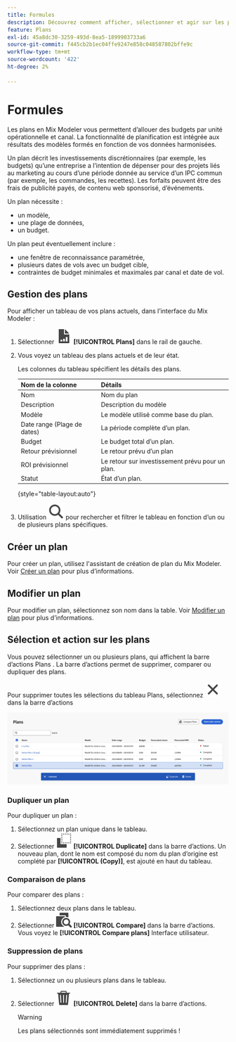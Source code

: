 ```yaml
---
title: Formules
description: Découvrez comment afficher, sélectionner et agir sur les plans en Mix Modeler.
feature: Plans
exl-id: 45a8dc30-3259-493d-8ea5-1899903733a6
source-git-commit: f445cb2b1ec04ffe9247e858c048587802bffe9c
workflow-type: tm+mt
source-wordcount: '422'
ht-degree: 2%

---
```


# Formules

Les plans en Mix Modeler vous permettent d’allouer des budgets par unité opérationnelle et canal. La fonctionnalité de planification est intégrée aux résultats des modèles formés en fonction de vos données harmonisées.

Un plan décrit les investissements discrétionnaires (par exemple, les budgets) qu’une entreprise a l’intention de dépenser pour des projets liés au marketing au cours d’une période donnée au service d’un IPC commun (par exemple, les commandes, les recettes). Les forfaits peuvent être des frais de publicité payés, de contenu web sponsorisé, d’événements.

Un plan nécessite :

- un modèle,
- une plage de données,
- un budget.

Un plan peut éventuellement inclure :

- une fenêtre de reconnaissance paramétrée,
- plusieurs dates de vols avec un budget cible,
- contraintes de budget minimales et maximales par canal et date de vol.


## Gestion des plans

Pour afficher un tableau de vos plans actuels, dans l’interface du Mix Modeler :

1. Sélectionner ![](../assets/icons/FileChart.svg) **[!UICONTROL Plans]** dans le rail de gauche.

1. Vous voyez un tableau des plans actuels et de leur état.

   Les colonnes du tableau spécifient les détails des plans.

   | Nom de la colonne | Détails |
   |---|---|
   | Nom | Nom du plan |
   | Description | Description du modèle |
   | Modèle | Le modèle utilisé comme base du plan. |
   | Date range (Plage de dates) | La période complète d’un plan. |
   | Budget | Le budget total d’un plan. |
   | Retour prévisionnel | Le retour prévu d’un plan |
   | ROI prévisionnel | Le retour sur investissement prévu pour un plan. |
   | Statut | État d’un plan. |

   {style="table-layout:auto"}

1. Utilisation ![Rechercher](../assets/icons/Search.svg) pour rechercher et filtrer le tableau en fonction d’un ou de plusieurs plans spécifiques.

## Créer un plan

Pour créer un plan, utilisez l&#39;assistant de création de plan du Mix Modeler. Voir [Créer un plan](create.md) pour plus d’informations.


## Modifier un plan

Pour modifier un plan, sélectionnez son nom dans la table. Voir [Modifier un plan](edit.md) pour plus d’informations.

## Sélection et action sur les plans

Vous pouvez sélectionner un ou plusieurs plans, qui affichent la barre d’actions Plans . La barre d’actions permet de supprimer, comparer ou dupliquer des plans.

Pour supprimer toutes les sélections du tableau Plans, sélectionnez ![Fermer](../assets/icons/Close.svg) dans la barre d’actions

![Barre d’actions Plans](../assets/plans-action-bar.png)

### Dupliquer un plan

Pour dupliquer un plan :

1. Sélectionnez un plan unique dans le tableau.
1. Sélectionner ![Copier](../assets/icons/Copy.svg) **[!UICONTROL Duplicate]** dans la barre d’actions. Un nouveau plan, dont le nom est composé du nom du plan d’origine est complété par **[!UICONTROL (Copy)]**, est ajouté en haut du tableau.

### Comparaison de plans

Pour comparer des plans :

1. Sélectionnez deux plans dans le tableau.
1. Sélectionner ![Comparer](../assets/icons/Compare.svg) **[!UICONTROL Compare]** dans la barre d’actions. Vous voyez le **[!UICONTROL Compare plans]** Interface utilisateur.


### Suppression de plans

Pour supprimer des plans :

1. Sélectionnez un ou plusieurs plans dans le tableau.
1. Sélectionner ![Supprimer](../assets/icons/Delete.svg) **[!UICONTROL Delete]** dans la barre d’actions.

   >[!WARNING]
   >
   >   Les plans sélectionnés sont immédiatement supprimés !
